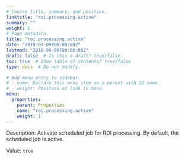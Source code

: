 ```yaml
---
# Course title, summary, and position.
linktitle: "roi.processing.active"
summary: ""
weight: 1
# Page metadata.
title: "roi.processing.active"
date: "2018-09-09T00:00:00Z"
lastmod: "2018-09-09T00:00:00Z"
draft: false  # Is this a draft? true/false
toc: true  # Show table of contents? true/false
type: docs  # Do not modify.

# Add menu entry to sidebar.
# - name: Declare this menu item as a parent with ID name.
# - weight: Position of link in menu.
menu:
  properties:
    parent: Properties
    name: "roi.processing.active"
    weight: 1
---
```


Description: Activate scheduled job for ROI processing. By default, the scheduled job is active.


Value: `true`